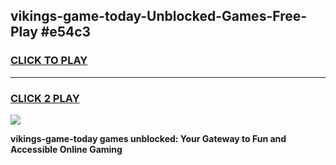 
## vikings-game-today-Unblocked-Games-Free-Play #e54c3
<h3>
<a href="https://us.freeplayer.one?title=vikings-game-today&ref=9M">CLICK TO PLAY</a></h3>
<hr>

<h3>
<a href="https://us.freeplayer.one?title=vikings-game-today&ref=9M">CLICK 2 PLAY</a>
  
</h3>

<a href="https://us.freeplayer.one?title=vikings-game-today&ref=9M"><img src="https://clearcache.store/games.png"></a>


**vikings-game-today games unblocked: Your Gateway to Fun and Accessible Online Gaming**
